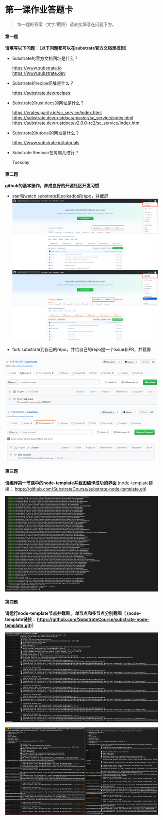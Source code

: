 # 第一课作业答题卡

> 每一题的答案（文字/截图）请直接填写在问题下方。

#### 第一题

**请填写以下问题：（以下问题都可以在substrate官方文档里找到）**

- Substrate的官方文档网址是什么？

    https://www.substrate.io           
    https://www.substrate.dev 

- Substrate的recipe网址是什么？

    https://substrate.dev/recipes 

- Substrate的rust docs的网址是什么？

    https://crates.parity.io/sc_service/index.html 
    https://substrate.dev/rustdocs/master/sc_service/index.html
    https://substrate.dev/rustdocs/v2.0.0-rc2/sc_service/index.html 

- Substrate的tutorial的网址是什么？

    https://www.substrate.io/tutorials 

- Substrate Seminar在每周几进行？

    Tuesday



#### 第二题

**github的基本操作，养成良好的开源社区开发习惯**

- star和watch substrate和polkadot的repo，并截屏
![substrate](./substrate_star_watch.png)
![polkadot](./polkadot_star_watch.png)  

- fork substrate到自己的repo，并给自己的repo提一个issue和PR，并截屏

![issue](./first_issue.png)
![pr](./first_pr.png) 



#### 第三题

**请编译第一节课中的node-template并截图编译成功的界面** (node-template链接： https://github.com/SubstrateCourse/substrate-node-template.git)

![cargo_build_success](./cargo_build.png)

#### 第四题

**请运行node-template节点并截图 ，单节点和多节点分别截图（ (node-template链接： https://github.com/SubstrateCourse/substrate-node-template.git)）**

![one_node](./1_node.png)

![two_node](./2_node.png)